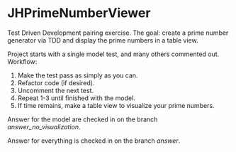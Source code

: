 JHPrimeNumberViewer
===================

Test Driven Development pairing exercise.  The goal: create a prime
number generator via TDD and display the prime numbers in a table view.

Project starts with a single model test, and many others commented out.
Workflow:

1. Make the test pass as simply as you can.
2. Refactor code (if desired).
3. Uncomment the next test.
4. Repeat 1-3 until finished with the model.
5. If time remains, make a table view to visualize your prime numbers.

Answer for the model are checked in on the branch
*answer_no_visualization*.

Answer for everything is checked in on the branch *answer*.

